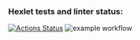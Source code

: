### Hexlet tests and linter status:
[![Actions Status](https://github.com/brovikov/devops-for-programmers-project-lvl1/workflows/hexlet-check/badge.svg)](https://github.com/brovikov/devops-for-programmers-project-lvl1/actions)
![example workflow](https://github.com/brovikov/devops-for-programmers-project-lvl1/actions/workflows/push.yml/badge.svg)

